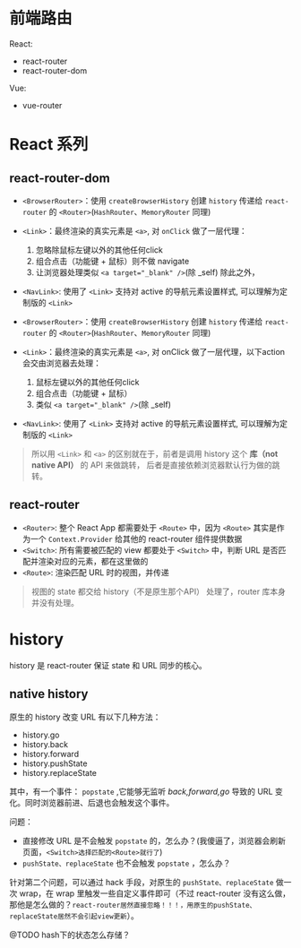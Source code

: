 # 前端路由
React:
+ react-router
+ react-router-dom

Vue:
+ vue-router

# React 系列
## react-router-dom

+ `<BrowserRouter>`：使用 `createBrowserHistory` 创建 `history` 传递给 `react-router` 的 `<Router>`(`HashRouter`、`MemoryRouter` 同理)
+ `<Link>`：最终渲染的真实元素是 `<a>`, 对 `onClick` 做了一层代理：
  1. 忽略除鼠标左键以外的其他任何click
  2. 组合点击（功能键 + 鼠标）则不做 navigate
  3. 让浏览器处理类似 `<a target="_blank" />`(除 _self)
  除此之外，
+ `<NavLink>`: 使用了 `<Link>` 支持对 active 的导航元素设置样式, 可以理解为定制版的 `<Link>`

+ `<BrowserRouter>`：使用 `createBrowserHistory` 创建 `history` 传递给 `react-router` 的 `<Router>`(`HashRouter`、`MemoryRouter` 同理)
+ `<Link>`：最终渲染的真实元素是 `<a>`, 对 onClick 做了一层代理，以下action会交由浏览器去处理：
  1. 鼠标左键以外的其他任何click
  2. 组合点击（功能键 + 鼠标）
  3. 类似 `<a target="_blank" />`(除 _self)
+ `<NavLink>`: 使用了 `<Link>` 支持对 active 的导航元素设置样式, 可以理解为定制版的 `<Link>`

> 所以用 `<Link>` 和 `<a>` 的区别就在于，前者是调用 history 这个 **库（not native API）** 的 API 来做跳转， 后者是直接依赖浏览器默认行为做的跳转。

## react-router

+ `<Router>`: 整个 React App 都需要处于 `<Route>` 中，因为 `<Route>` 其实是作为一个 `Context.Provider` 给其他的 react-router 组件提供数据
+ `<Switch>`: 所有需要被匹配的 view 都要处于 `<Switch>` 中，判断 URL 是否匹配并渲染对应的元素，都在这里做的
+ `<Route>`: 渲染匹配 URL 时的视图，并传递

> 视图的 state 都交给 history（不是原生那个API） 处理了，router 库本身并没有处理。


# history
history 是 react-router 保证 state 和 URL 同步的核心。

## native history
原生的 history 改变 URL 有以下几种方法：
+ history.go
+ history.back
+ history.forward
+ history.pushState
+ history.replaceState

其中，有一个事件： `popstate` ,它能够无监听 *back,forward,go* 导致的 URL 变化。同时浏览器前进、后退也会触发这个事件。

问题：
+ 直接修改 URL 是不会触发 `popstate` 的，怎么办？(我傻逼了，浏览器会刷新页面，`<Switch>选择匹配的<Route>就行了`)
+ `pushState、replaceState` 也不会触发 `popstate` ，怎么办？

针对第二个问题，可以通过 hack 手段，对原生的 `pushState、replaceState` 做一次 wrap，在 wrap 里触发一些自定义事件即可（不过 react-router 没有这么做，那他是怎么做的？`react-router居然直接忽略！！！，用原生的pushState、replaceState居然不会引起view更新`）。

@TODO hash下的状态怎么存储？
